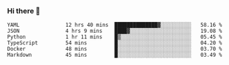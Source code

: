 ### Hi there 👋

<!--START_SECTION:waka-->

```text
YAML               12 hrs 40 mins  ██████████████▓░░░░░░░░░░   58.16 %
JSON               4 hrs 9 mins    ████▓░░░░░░░░░░░░░░░░░░░░   19.08 %
Python             1 hr 11 mins    █▒░░░░░░░░░░░░░░░░░░░░░░░   05.45 %
TypeScript         54 mins         █░░░░░░░░░░░░░░░░░░░░░░░░   04.20 %
Docker             48 mins         █░░░░░░░░░░░░░░░░░░░░░░░░   03.70 %
Markdown           45 mins         █░░░░░░░░░░░░░░░░░░░░░░░░   03.49 %
```

<!--END_SECTION:waka-->

<!--
**arlenxuzj/arlenxuzj** is a ✨ _special_ ✨ repository because its `README.md` (this file) appears on your GitHub profile.

Here are some ideas to get you started:

- 🔭 I’m currently working on ...
- 🌱 I’m currently learning ...
- 👯 I’m looking to collaborate on ...
- 🤔 I’m looking for help with ...
- 💬 Ask me about ...
- 📫 How to reach me: ...
- 😄 Pronouns: ...
- ⚡ Fun fact: ...
-->
